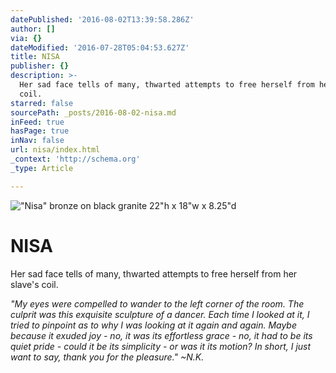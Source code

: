 ```yaml
---
datePublished: '2016-08-02T13:39:58.286Z'
author: []
via: {}
dateModified: '2016-07-28T05:04:53.627Z'
title: NISA
publisher: {}
description: >-
  Her sad face tells of many, thwarted attempts to free herself from her slave’s
  coil.
starred: false
sourcePath: _posts/2016-08-02-nisa.md
inFeed: true
hasPage: true
inNav: false
url: nisa/index.html
_context: 'http://schema.org'
_type: Article

---
```

!["Nisa" bronze on black granite                                                                           22"h x 18"w x 8.25"d](https://s3-us-west-2.amazonaws.com/the-grid-img/p/284e9d1339c98b186df40bdd2a4ca16de7057a73.jpg)

# **NISA**

Her sad face tells of many, thwarted attempts to free herself from her slave's coil.

_"My eyes were compelled to wander to the left corner of the room. The culprit was this exquisite sculpture of a dancer. Each time I looked at it, I tried to pinpoint as to why I was looking at it again and again. Maybe because it exuded joy - no, it was its effortless grace - no, it had to be its quiet pride - could it be its simplicity - or was it its motion? In short, I just want to say, thank you for the pleasure." ~N.K._